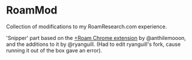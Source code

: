 # RoamMod

Collection of modifications to my RoamResearch.com experience.

'Snipper' part based on the [+Roam Chrome extension](https://chrome.google.com/webstore/detail/%20roam/ekdmipoabmcjmlonhcdoijilfdoomjbm) 
by @anthilemooon, and the additions to it by @ryanguill.
(Had to edit ryanguill's fork, cause running it out of the box gave an error).
